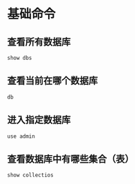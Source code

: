 # 基础命令

## 查看所有数据库
```
show dbs
```

## 查看当前在哪个数据库

```
db
```


## 进入指定数据库

```
use admin
```

## 查看数据库中有哪些集合（表）

```
show collectios
```
